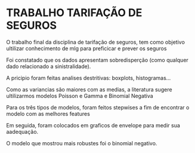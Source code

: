 # TRABALHO TARIFAÇÃO DE SEGUROS

O trabalho final da disciplina de tarifação de seguros, tem como objetivo ultilizar conhecimento de mlg para preficicar e prever os seguros

Foi constatado que os dados apresentam sobredisperção (como qualquer dado relacionado a sinistralidade).

A pricipio foram feitas analises destritivas: boxplots, histogramas...

Como as variancias são maiores com as medias, a literatura sugere ultilizarmos modelos Poisson e Gamma e Binomial Negativa

Para os três tipos de modelos, foram feitos stepwises a fim de encontrar o modelo com as melhores features

Em seguida, foram colocados em graficos de envelope para medir sua aadequação.

O modelo que mostrou mais robustes foi o binomial negativo.
